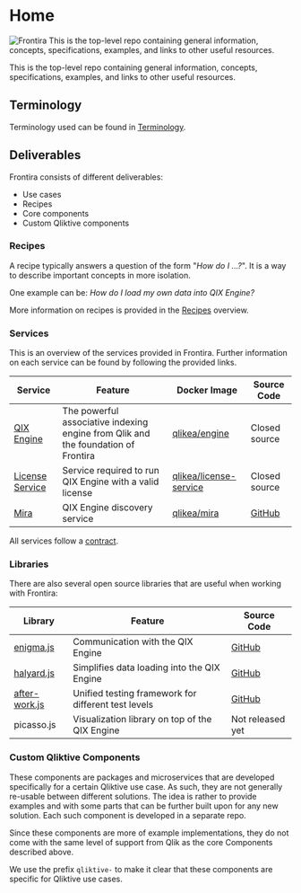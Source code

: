 # Home

![Frontira](./images/frontira-banner.png "Frontira")
This is the top-level repo containing general information, concepts, specifications, examples, and links to other useful resources.

This is the top-level repo containing general information, concepts, specifications, examples, and links to other useful resources.

## Terminology

Terminology used can be found in [Terminology](./terminology.md).

## Deliverables

Frontira consists of different deliverables:

- Use cases
- Recipes
- Core components
- Custom Qliktive components

### Recipes

A recipe typically answers a question of the form "_How do I ...?_". It is a way to describe important concepts in more isolation.

One example can be: _How do I load my own data into QIX Engine?_

More information on recipes is provided in the [Recipes](./docs/recipes/) overview.

### Services

This is an overview of the services provided in Frontira. Further information on each service can be found by following the provided links.

| Service    | Feature | Docker Image | Source Code |
| ---------- | ------- | ------------ | ----------- |
| [QIX Engine](./docs/services/qix-engine/) | The powerful associative indexing engine from Qlik and the foundation of Frontira | [qlikea/engine](https://hub.docker.com/r/qlikea/engine) | Closed source |
| [License Service](./docs/services/license-service/) | Service required to run QIX Engine with a valid license | [qlikea/license-service](https://hub.docker.com/r/qlikea/license-service) | Closed source |
| [Mira](./docs/services/mira/) | QIX Engine discovery service | [qlikea/mira](https://hub.docker.com/r/qlikea/mira) | [GitHub](https://github.com/qlik-ea/mira) |

All services follow a [contract](./documentation/contract.md).

### Libraries

There are also several open source libraries that are useful when working with Frontira:

| Library | Feature | Source Code |
| ------- | ------- | ----------- |
| [enigma.js](https://github.com/qlik-oss/enigma.js/) | Communication with the QIX Engine | [GitHub](https://github.com/qlik-oss/enigma.js/) |
| [halyard.js](https://github.com/qlik-oss/halyard.js) | Simplifies data loading into the QIX Engine | [GitHub](https://github.com/qlik-oss/halyard.js) |
| [after-work.js](https://github.com/qlik-oss/after-work.js) | Unified testing framework for different test levels | [GitHub](https://github.com/qlik-oss/after-work.js) |
| picasso.js | Visualization library on top of the QIX Engine | Not released yet |

### Custom Qliktive Components

These components are packages and microservices that are developed specifically for a certain Qliktive use case. As such, they are not generally re-usable between different solutions. The idea is rather to provide examples and with some parts that can be further built upon for any new solution. Each such component is developed in a separate repo.

Since these components are more of example implementations, they do not come with the same level of support from Qlik as the core Components described above.

We use the prefix `qliktive-` to make it clear that these components are specific for Qliktive use cases.
